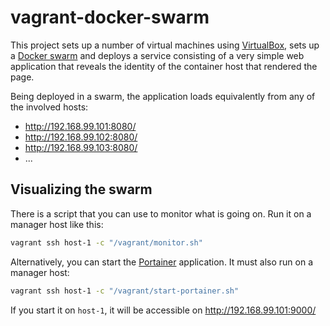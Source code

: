 # vagrant-docker-swarm

This project sets up a number of virtual machines using [VirtualBox](https://www.virtualbox.org/), sets up a [Docker swarm](https://docs.docker.com/engine/swarm/) and deploys a service consisting of a very simple web application that reveals the identity of the container host that rendered the page.

Being deployed in a swarm, the application loads equivalently from any of the involved hosts:

- http://192.168.99.101:8080/
- http://192.168.99.102:8080/
- http://192.168.99.103:8080/
- ...

## Visualizing the swarm

There is a script that you can use to monitor what is going on. Run it on a manager host like this:

```bash
vagrant ssh host-1 -c "/vagrant/monitor.sh"
```

Alternatively, you can start the [Portainer](https://portainer.io/) application. It must also run on a manager host:

```bash
vagrant ssh host-1 -c "/vagrant/start-portainer.sh"
```
If you start it on `host-1`, it will be accessible on http://192.168.99.101:9000/
